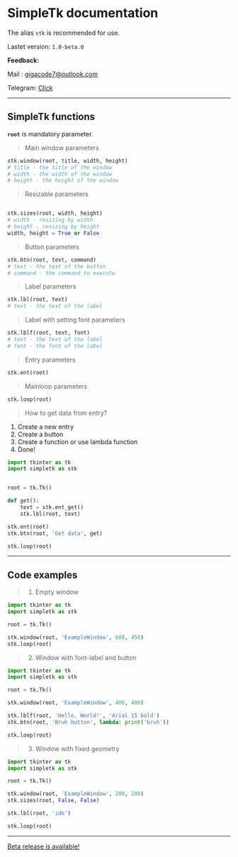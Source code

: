 # SimpleTk documentation

The alias `stk` is recommended for use.

Lastet version: `1.0-beta.0`

**Feedback:**

Mail : gigacode7@outlook.com

Telegram: [Click](https://t.me/wannabestark)
___

## SimpleTk functions
**`root`** is mandatory parameter.

> Main window parameters
```python
stk.window(root, title, width, height)
# title - the title of the window
# width - the width of the window
# height - the height of the window
``` 

> Resizable parameters
```python

stk.sizes(root, width, height) 
# width - resizing by width
# height - resizing by height
width, height = True or False
```

> Button parameters
```python
stk.btn(root, text, command)
# text - the text of the button
# command - the command to execute
```

> Label parameters
```python
stk.lbl(root, text)
# text - the text of the label
```

> Label with setting font parameters
```python
stk.lblf(root, text, font)
# text - the text of the label
# font - the font of the label
```

> Entry parameters
```python
stk.ent(root)
```

> Mainloop parameters
```python
stk.loop(root)
```
> How to get data from entry?

1. Create a new entry
2. Create a button
3. Create a function or use lambda function
4. Done!
```python
import tkinter as tk
import simpletk as stk


root = tk.Tk()

def get():
    text = stk.ent_get()
    stk.lbl(root, text)

stk.ent(root)
stk.btn(root, 'Get data', get)

stk.loop(root)
```
___

## Code examples

> 1. Empty window
```python
import tkinter as tk
import simpletk as stk

root = tk.Tk()

stk.window(root, 'ExampleWindow', 600, 450)
stk.loop(root)
```

> 2. Window with font-label and button
```python
import tkinter as tk
import simpletk as stk

root = tk.Tk()

stk.window(root, 'ExampleWindow', 400, 400)

stk.lblf(root, 'Hello, World!', 'Arial 15 bold')
stk.btn(root, 'Bruh button', lambda: print('bruh'))

stk.loop(root)
```

> 3. Window with fixed geometry
```python
import tkinter as tk
import simpletk as stk

root = tk.Tk()

stk.window(root, 'ExampleWindow', 200, 200)
stk.sizes(root, False, False)

stk.lbl(root, 'idk')

stk.loop(root)
```

___
[Beta release is available!](https://github.com/gigacode7/simpletk/releases/)